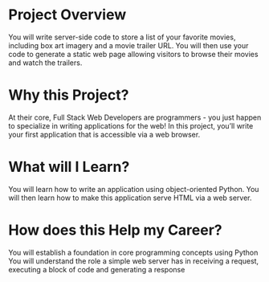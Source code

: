 # Project Overview
You will write server-side code to store a list of your favorite movies, including box art imagery and a movie trailer URL. You will then use your code to generate a static web page allowing visitors to browse their movies and watch the trailers.

# Why this Project?
At their core, Full Stack Web Developers are programmers - you just happen to specialize in writing applications for the web! In this project, you’ll write your first application that is accessible via a web browser.

# What will I Learn?
You will learn how to write an application using object-oriented Python. You will then learn how to make this application serve HTML via a web server.

# How does this Help my Career?
You will establish a foundation in core programming concepts using Python
You will understand the role a simple web server has in receiving a request, executing a block of code and generating a response